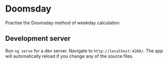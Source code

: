 # Doomsday

Practise the Doomsday method of weekday calculation

## Development server

Run `ng serve` for a dev server. Navigate to `http://localhost:4200/`. The app will automatically reload if you change any of the source files.

